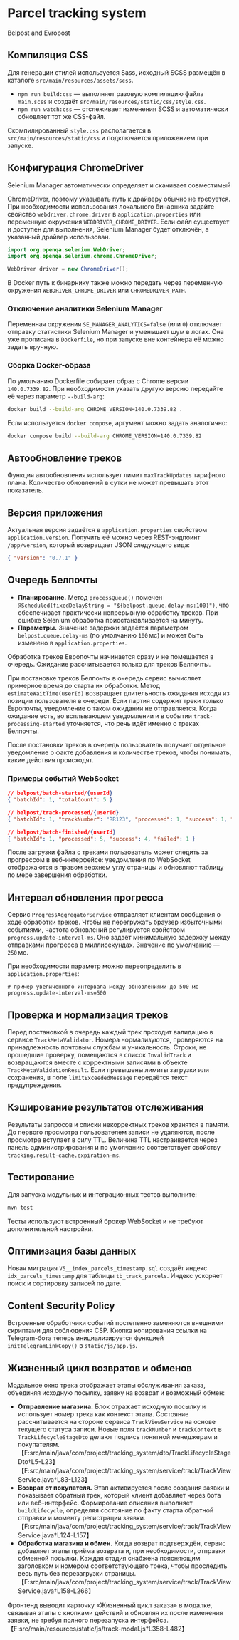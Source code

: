 # Parcel tracking system
Belpost and Evropost

## Компиляция CSS

Для генерации стилей используется Sass, исходный SCSS размещён в каталоге `src/main/resources/assets/scss`.

- `npm run build:css` — выполняет разовую компиляцию файла `main.scss` и создаёт `src/main/resources/static/css/style.css`.
- `npm run watch:css` — отслеживает изменения SCSS и автоматически обновляет тот же CSS-файл.

Скомпилированный `style.css` располагается в `src/main/resources/static/css` и подключается приложением при запуске.

## Конфигурация ChromeDriver

Selenium Manager автоматически определяет и скачивает совместимый

ChromeDriver, поэтому указывать путь к драйверу обычно не требуется.
При необходимости использования локального бинарника задайте свойство
`webdriver.chrome.driver` в `application.properties` или переменную окружения
`WEBDRIVER_CHROME_DRIVER`.
Если файл существует и доступен для выполнения, Selenium Manager
будет отключён, а указанный драйвер использован.

```java
import org.openqa.selenium.WebDriver;
import org.openqa.selenium.chrome.ChromeDriver;

WebDriver driver = new ChromeDriver();
```

В Docker путь к бинарнику также можно передать через переменную окружения
`WEBDRIVER_CHROME_DRIVER` или `CHROMEDRIVER_PATH`.

### Отключение аналитики Selenium Manager

Переменная окружения `SE_MANAGER_ANALYTICS=false` (или `0`) отключает отправку
статистики Selenium Manager и уменьшает шум в логах. Она уже прописана в
`Dockerfile`, но при запуске вне контейнера её можно задать вручную.

### Сборка Docker-образа

По умолчанию Dockerfile собирает образ с Chrome версии `140.0.7339.82`. При необходимости указать другую версию передайте её через параметр `--build-arg`:

```bash
docker build --build-arg CHROME_VERSION=140.0.7339.82 .
```

Если используется `docker compose`, аргумент можно задать аналогично:

```bash
docker compose build --build-arg CHROME_VERSION=140.0.7339.82
```

## Автообновление треков

Функция автообновления использует лимит `maxTrackUpdates` тарифного плана. Количество обновлений в сутки не может превышать этот показатель.

## Версия приложения

Актуальная версия задаётся в `application.properties` свойством `application.version`.
Получить её можно через REST-эндпоинт `/app/version`, который возвращает JSON
следующего вида:

```json
{ "version": "0.7.1" }
```

## Очередь Белпочты

 - **Планирование.** Метод `processQueue()` помечен
   `@Scheduled(fixedDelayString = "${belpost.queue.delay-ms:100}")`, что
   обеспечивает практически непрерывную обработку треков. При ошибке Selenium
   обработка приостанавливается на минуту.
 - **Параметры.** Значение задержки задаётся параметром
   `belpost.queue.delay-ms` (по умолчанию `100` мс) и может быть изменено в
   `application.properties`.

Обработка треков Европочты начинается сразу и не помещается в очередь.
Ожидание рассчитывается только для треков Белпочты.

При постановке треков Белпочты в очередь сервис вычисляет примерное время до
старта их обработки. Метод `estimateWaitTime(userId)` возвращает длительность
ожидания исходя из позиции пользователя в очереди. Если партия содержит
треки только Европочты, уведомление о таком ожидании не отправляется. Когда
ожидание есть, во всплывающем уведомлении и в событии `track-processing-started`
уточняется, что речь идёт именно о треках Белпочты.

После постановки треков в очередь пользователь получает отдельное уведомление
о факте добавления и количестве треков, чтобы понимать, какие действия
происходят.

### Примеры событий WebSocket

```json
// belpost/batch-started/{userId}
{ "batchId": 1, "totalCount": 5 }

// belpost/track-processed/{userId}
{ "batchId": 1, "trackNumber": "RR123", "processed": 1, "success": 1, "failed": 0 }

// belpost/batch-finished/{userId}
{ "batchId": 1, "processed": 5, "success": 4, "failed": 1 }
```

После загрузки файла с треками пользователь может следить за прогрессом
в веб-интерфейсе: уведомления по WebSocket отображаются в правом верхнем углу
страницы и обновляют таблицу по мере завершения обработки.

## Интервал обновления прогресса

Сервис `ProgressAggregatorService` отправляет клиентам сообщения о ходе обработки треков.
Чтобы не перегружать браузер избыточными событиями, частота обновлений регулируется
свойством `progress.update-interval-ms`. Оно задаёт минимальную задержку между
отправками прогресса в миллисекундах. Значение по умолчанию — `250` мс.

При необходимости параметр можно переопределить в `application.properties`:

```properties
# пример увеличенного интервала между обновлениями до 500 мс
progress.update-interval-ms=500
```

## Проверка и нормализация треков

Перед постановкой в очередь каждый трек проходит валидацию в сервисе
`TrackMetaValidator`. Номера нормализуются, проверяются на принадлежность
почтовым службам и уникальность. Строки, не прошедшие проверку, помещаются
в список `InvalidTrack` и возвращаются вместе с корректными записями в объекте
`TrackMetaValidationResult`. Если превышены лимиты загрузки или сохранения,
в поле `limitExceededMessage` передаётся текст предупреждения.

## Кэширование результатов отслеживания

Результаты запросов и списки некорректных треков хранятся в памяти.
До первого просмотра пользователем записи не удаляются,
после просмотра вступает в силу TTL.
Величина TTL настраивается через панель администрирования и по умолчанию
соответствует свойству `tracking.result-cache.expiration-ms`.

## Тестирование

Для запуска модульных и интеграционных тестов выполните:

```bash
mvn test
```

Тесты используют встроенный брокер WebSocket и не требуют дополнительной настройки.

## Оптимизация базы данных

Новая миграция `V5__index_parcels_timestamp.sql` создаёт индекс `idx_parcels_timestamp`
для таблицы `tb_track_parcels`. Индекс ускоряет поиск и сортировку записей по дате.

## Content Security Policy

Встроенные обработчики событий постепенно заменяются внешними скриптами для соблюдения CSP. Кнопка копирования ссылки на Telegram-бота теперь инициализируется функцией `initTelegramLinkCopy()` в `static/js/app.js`.

## Жизненный цикл возвратов и обменов

Модальное окно трека отображает этапы обслуживания заказа, объединяя исходную посылку, заявку на возврат и возможный обмен:

- **Отправление магазина.** Блок отражает исходную посылку и использует номер трека как контекст этапа. Состояние рассчитывается на стороне сервиса `TrackViewService` на основе текущего статуса записи. Новые поля `trackNumber` и `trackContext` в `TrackLifecycleStageDto` делают подпись понятной менеджерам и покупателям.【F:src/main/java/com/project/tracking_system/dto/TrackLifecycleStageDto†L5-L23】【F:src/main/java/com/project/tracking_system/service/track/TrackViewService.java†L83-L123】
- **Возврат от покупателя.** Этап активируется после создания заявки и показывает обратный трек, который клиент добавляет через бота или веб-интерфейс. Формирование описания выполняет `buildLifecycle`, определяя состояние по факту старта обратной отправки и моменту регистрации заявки.【F:src/main/java/com/project/tracking_system/service/track/TrackViewService.java†L124-L157】
- **Обработка магазина и обмен.** Когда возврат подтверждён, сервис добавляет этапы приёма возврата и, при необходимости, отправки обменной посылки. Каждая стадия снабжена поясняющим заголовком и номером соответствующего трека, чтобы проследить весь путь без перезагрузки страницы.【F:src/main/java/com/project/tracking_system/service/track/TrackViewService.java†L158-L266】

Фронтенд выводит карточку «Жизненный цикл заказа» в модалке, связывая этапы с кнопками действий и обновляя их после изменения заявки, не требуя полного перезапуска интерфейса.【F:src/main/resources/static/js/track-modal.js†L358-L482】

